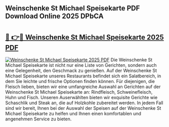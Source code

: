 ## Weinschenke St Michael Speisekarte PDF Download Online 2025 DPbCA

# <h2><a href="http://gc6tht.nevu.top/?p=Weinschenke+St+Michael+Speisekarte">🔗 👉🔴 Weinschenke St Michael Speisekarte 2025 PDF</a></h2>

[![Weinschenke St Michael Speisekarte 2025 PDF](https://i.imgur.com/dBaPXMq.png)](http://gc6tht.nevu.top/?p=Weinschenke+St+Michael+Speisekarte)
Die Weinschenke St Michael Speisekarte ist nicht nur eine Liste von Gerichten, sondern auch eine Gelegenheit, den Geschmack zu genießen. Auf der Weinschenke St Michael Speisekarte unseres Restaurants befindet sich ein Salatbereich, in dem Sie leichte und frische Optionen finden können. Für diejenigen, die Fleisch lieben, bieten wir eine umfangreiche Auswahl an Gerichten auf der Weinschenke St Michael Speisekarte an: Rindfleisch, Schweinefleisch, Huhn und Fisch. Unseren Auserwählten bieten wir exquisite Gerichte wie Schaschlik und Steak an, die auf Holzkohle zubereitet werden. In jedem Fall sind wir bereit, Ihnen bei der Auswahl der Speisen auf der Weinschenke St Michael Speisekarte zu helfen und Ihnen einen komfortablen und angenehmen Service zu bieten.
